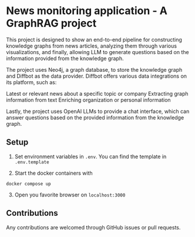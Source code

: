 # News monitoring application - A GraphRAG project

This project is designed to show an end-to-end pipeline for constructing knowledge graphs from news articles, analyzing them through various visualizations, and finally, allowing LLM to generate questions based on the information provided from the knowledge graph.

The project uses Neo4j, a graph database, to store the knowledge graph and Diffbot as the data provider. Diffbot offers various data integrations on its platform, such as:

Latest or relevant news about a specific topic or company
Extracting graph information from text
Enriching organization or personal information

Lastly, the project uses OpenAI LLMs to provide a chat interface, which can answer questions based on the provided information from the knowledge graph.

## Setup

1. Set environment variables in `.env`. You can find the template in `.env.template`

2. Start the docker containers with

```
docker compose up 
```

3. Open you favorite browser on `localhost:3000`

## Contributions

Any contributions are welcomed through GitHub issues or pull requests.
